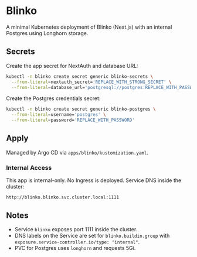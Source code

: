 # Blinko

A minimal Kubernetes deployment of Blinko (Next.js) with an internal Postgres using Longhorn storage.

## Secrets

Create the app secret for NextAuth and database URL:

```bash
kubectl -n blinko create secret generic blinko-secrets \
  --from-literal=nextauth_secret='REPLACE_WITH_STRONG_SECRET' \
  --from-literal=database_url='postgresql://postgres:REPLACE_WITH_PASSWORD@postgres.blinko.svc.cluster.local:5432/postgres'
```

Create the Postgres credentials secret:

```bash
kubectl -n blinko create secret generic blinko-postgres \
  --from-literal=username='postgres' \
  --from-literal=password='REPLACE_WITH_PASSWORD'
```

## Apply

Managed by Argo CD via `apps/blinko/kustomization.yaml`.

### Internal Access

This app is internal-only. No Ingress is deployed. Service DNS inside the cluster:

```
http://blinko.blinko.svc.cluster.local:1111
```

## Notes

- Service `blinko` exposes port 1111 inside the cluster.
- DNS labels on the Service are set for `blinko.buildin.group` with `exposure.service-controller.io/type: "internal"`.
- PVC for Postgres uses `longhorn` and requests 5Gi.
